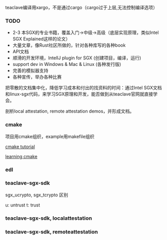 
teaclave编译用xargo，不是通过cargo（cargo过于上层,无法控制编译选项）

### TODO

- 2-3 本SGX的专业书籍，覆盖入门->中级->高级（底层实现原理，类似Intel SGX Explained这样的论文）
- 大量文章，像Rust社区所做的，针对各种库写的各种book
- API文档
- 顺滑的开发环境，IntellJ plugin for SGX (创建项目，编译，运行)
- support dev in Windows & Mac & Linux (各种发行版)
- 完善的模拟器支持
- 各种宣传，举办各种比赛

把零散的文档集中化，降低学习成本和付出的找资料的时间：通过Intel SGX文档和linux-sgx代码，来学习SGX原理和开发，能否做到从teaclave官网就直接学会。

剖析local attestation, remote attestation demos，并形成文档。

### cmake

项目用cmake组织，example用makefile组织

[cmake tutorial](https://cmake.org/cmake/help/latest/guide/tutorial/index.html)

[learning cmake](https://github.com/Akagi201/learning-cmake/)

### edl



### teaclave-sgx-sdk

sgx_ucrypto, sgx_tcrypto 区别

u: untrust
t: trust

### teaclave-sgx-sdk, localattestation

### teaclave-sgx-sdk, remoteattestation